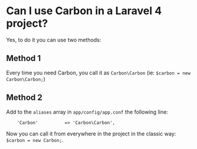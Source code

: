 # Can I use Carbon in a Laravel 4 project?

Yes, to do it you can use two methods:

## Method 1
Every time you need Carbon, you call it as `Carbon\Carbon` (ie: `$carbon = new Carbon\Carbon;`)

## Method 2
Add to the `aliases` array in `app/config/app.conf` the following line:

        'Carbon'          => 'Carbon\Carbon',

Now you can call it from everywhere in the project in the classic way: `$carbon = new Carbon;`.
